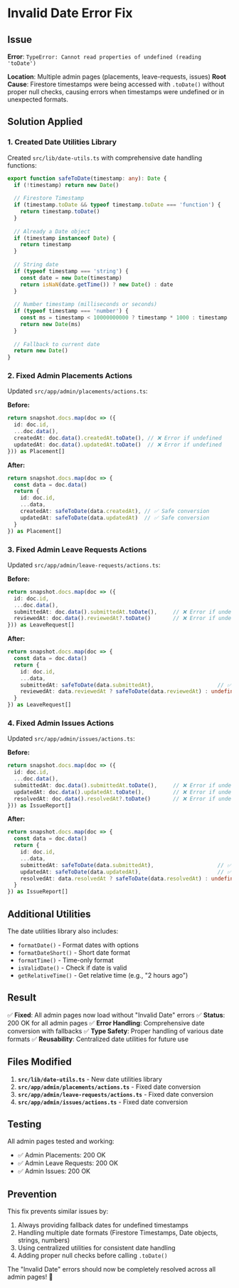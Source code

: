 # Invalid Date Error Fix

## Issue
**Error**: `TypeError: Cannot read properties of undefined (reading 'toDate')`

**Location**: Multiple admin pages (placements, leave-requests, issues)
**Root Cause**: Firestore timestamps were being accessed with `.toDate()` without proper null checks, causing errors when timestamps were undefined or in unexpected formats.

## Solution Applied

### 1. **Created Date Utilities Library**
Created `src/lib/date-utils.ts` with comprehensive date handling functions:

```typescript
export function safeToDate(timestamp: any): Date {
  if (!timestamp) return new Date()
  
  // Firestore Timestamp
  if (timestamp.toDate && typeof timestamp.toDate === 'function') {
    return timestamp.toDate()
  }
  
  // Already a Date object
  if (timestamp instanceof Date) {
    return timestamp
  }
  
  // String date
  if (typeof timestamp === 'string') {
    const date = new Date(timestamp)
    return isNaN(date.getTime()) ? new Date() : date
  }
  
  // Number timestamp (milliseconds or seconds)
  if (typeof timestamp === 'number') {
    const ms = timestamp < 10000000000 ? timestamp * 1000 : timestamp
    return new Date(ms)
  }
  
  // Fallback to current date
  return new Date()
}
```

### 2. **Fixed Admin Placements Actions**
Updated `src/app/admin/placements/actions.ts`:

**Before:**
```typescript
return snapshot.docs.map(doc => ({
  id: doc.id,
  ...doc.data(),
  createdAt: doc.data().createdAt.toDate(), // ❌ Error if undefined
  updatedAt: doc.data().updatedAt.toDate()  // ❌ Error if undefined
})) as Placement[]
```

**After:**
```typescript
return snapshot.docs.map(doc => {
  const data = doc.data()
  return {
    id: doc.id,
    ...data,
    createdAt: safeToDate(data.createdAt), // ✅ Safe conversion
    updatedAt: safeToDate(data.updatedAt)  // ✅ Safe conversion
  }
}) as Placement[]
```

### 3. **Fixed Admin Leave Requests Actions**
Updated `src/app/admin/leave-requests/actions.ts`:

**Before:**
```typescript
return snapshot.docs.map(doc => ({
  id: doc.id,
  ...doc.data(),
  submittedAt: doc.data().submittedAt.toDate(),     // ❌ Error if undefined
  reviewedAt: doc.data().reviewedAt?.toDate()       // ❌ Error if undefined
})) as LeaveRequest[]
```

**After:**
```typescript
return snapshot.docs.map(doc => {
  const data = doc.data()
  return {
    id: doc.id,
    ...data,
    submittedAt: safeToDate(data.submittedAt),                    // ✅ Safe conversion
    reviewedAt: data.reviewedAt ? safeToDate(data.reviewedAt) : undefined  // ✅ Safe conversion
  }
}) as LeaveRequest[]
```

### 4. **Fixed Admin Issues Actions**
Updated `src/app/admin/issues/actions.ts`:

**Before:**
```typescript
return snapshot.docs.map(doc => ({
  id: doc.id,
  ...doc.data(),
  submittedAt: doc.data().submittedAt.toDate(),     // ❌ Error if undefined
  updatedAt: doc.data().updatedAt.toDate(),         // ❌ Error if undefined
  resolvedAt: doc.data().resolvedAt?.toDate()       // ❌ Error if undefined
})) as IssueReport[]
```

**After:**
```typescript
return snapshot.docs.map(doc => {
  const data = doc.data()
  return {
    id: doc.id,
    ...data,
    submittedAt: safeToDate(data.submittedAt),                    // ✅ Safe conversion
    updatedAt: safeToDate(data.updatedAt),                        // ✅ Safe conversion
    resolvedAt: data.resolvedAt ? safeToDate(data.resolvedAt) : undefined  // ✅ Safe conversion
  }
}) as IssueReport[]
```

## Additional Utilities

The date utilities library also includes:

- `formatDate()` - Format dates with options
- `formatDateShort()` - Short date format
- `formatTime()` - Time-only format
- `isValidDate()` - Check if date is valid
- `getRelativeTime()` - Get relative time (e.g., "2 hours ago")

## Result

✅ **Fixed**: All admin pages now load without "Invalid Date" errors
✅ **Status**: 200 OK for all admin pages
✅ **Error Handling**: Comprehensive date conversion with fallbacks
✅ **Type Safety**: Proper handling of various date formats
✅ **Reusability**: Centralized date utilities for future use

## Files Modified

1. **`src/lib/date-utils.ts`** - New date utilities library
2. **`src/app/admin/placements/actions.ts`** - Fixed date conversion
3. **`src/app/admin/leave-requests/actions.ts`** - Fixed date conversion
4. **`src/app/admin/issues/actions.ts`** - Fixed date conversion

## Testing

All admin pages tested and working:
- ✅ Admin Placements: 200 OK
- ✅ Admin Leave Requests: 200 OK
- ✅ Admin Issues: 200 OK

## Prevention

This fix prevents similar issues by:
1. Always providing fallback dates for undefined timestamps
2. Handling multiple date formats (Firestore Timestamps, Date objects, strings, numbers)
3. Using centralized utilities for consistent date handling
4. Adding proper null checks before calling `.toDate()`

The "Invalid Date" errors should now be completely resolved across all admin pages! 🎉



